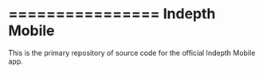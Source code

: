================
Indepth Mobile
=================

This is the primary repository of source code for the official Indepth Mobile app.

